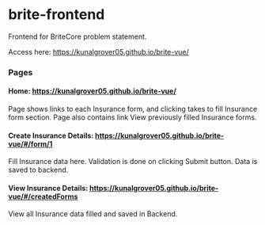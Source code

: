 # brite-frontend

Frontend for BriteCore problem statement. 

Access here: https://kunalgrover05.github.io/brite-vue/

### Pages
#### Home: https://kunalgrover05.github.io/brite-vue/
Page shows links to each Insurance form, and clicking takes to fill Insurance form section.
Page also contains link View previously filled Insurance forms.

#### Create Insurance Details: https://kunalgrover05.github.io/brite-vue/#/form/1
Fill Insurance data here. Validation is done on clicking Submit button. Data is saved to backend.

#### View Insurance Details: https://kunalgrover05.github.io/brite-vue/#/createdForms
View all Insurance data filled and saved in Backend.

